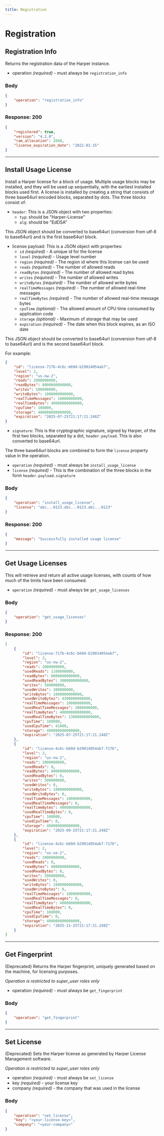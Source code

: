```yaml
---
title: Registration
---
```


# Registration

## Registration Info

Returns the registration data of the Harper instance.

- operation _(required)_ - must always be `registration_info`

### Body

```json
{
	"operation": "registration_info"
}
```

### Response: 200

```json
{
	"registered": true,
	"version": "4.2.0",
	"ram_allocation": 2048,
	"license_expiration_date": "2022-01-15"
}
```

---

## Install Usage License

Install a Harper license for a block of usage. Multiple usage blocks may be installed, and they will be used up sequentially, with the earliest installed blocks used first. A license is installed
by creating a string that consists of three base64url encoded blocks, separated by dots. The three blocks consist of:

- `header`: This is a JSON object with two properties:
  - `typ`: should be "Harper-License"
  - `alg`: should be "EdDSA"

This JSON object should be converted to base64url (conversion from utf-8 to base64url) and is the first base64url block.

- license payload: This is a JSON object with properties:
  - `id` _(required)_ - A unique id for the license
  - `level` _(required)_ - Usage level number
  - `region` _(required)_ - The region id where this license can be used
  - `reads` _(required)_ - The number of allowed reads
  - `readBytes` _(required)_ - The number of allowed read bytes
  - `writes` _(required)_ - The number of allowed writes
  - `writeBytes` _(required)_ - The number of allowed write bytes
  - `realTimeMessages` _(required)_ - The number of allowed real-time messages
  - `realTimeBytes` _(required)_ - The number of allowed real-time message bytes
  - `cpuTime` _(optional)_ - The allowed amount of CPU time consumed by application code
  - `storage` _(optional)_ - Maximum of storage that may be used
  - `expiration` _(required)_ - The date when this block expires, as an ISO date

This JSON object should be converted to base64url (conversion from utf-8 to base64url) and is the second base64url block.

For example:

```json
{
	"id": "license-717b-4c6c-b69d-b29014054ab7",
	"level": 2,
	"region": "us-nw-2",
	"reads": 2000000000,
	"readBytes": 8000000000000,
	"writes": 500000000,
	"writeBytes": 1000000000000,
	"realTimeMessages": 10000000000,
	"realTimeBytes": 40000000000000,
	"cpuTime": 108000,
	"storage": 400000000000000,
	"expiration": "2025-07-25T21:17:21.248Z"
}
```

- `signature`: This is the cryptographic signature, signed by Harper, of the first two blocks, separated by a dot, `header.payload`. This is also converted to base64url.

The three base64url blocks are combined to form the `license` property value in the operation.

- `operation` _(required)_ - must always be `install_usage_license`
- `license` _(required)_ - This is the combination of the three blocks in the form `header.payload.signature`

### Body

```json
{
	"operation": "install_usage_license",
	"license": "abc...0123.abc...0123.abc...0123"
}
```

### Response: 200

```json
{
	"message": "Successfully installed usage license"
}
```

---

## Get Usage Licenses

This will retrieve and return all active usage licenses, with counts of how much of the limits have been consumed.

- `operation` _(required)_ - must always be `get_usage_licenses`

### Body

```json
{
	"operation": "get_usage_licenses"
}
```

### Response: 200

```json
[
	{
		"id": "license-717b-4c6c-b69d-b29014054ab7",
		"level": 2,
		"region": "us-nw-2",
		"reads": 2000000000,
		"usedReads": 1100000000,
		"readBytes": 8000000000000,
		"usedReadBytes": 3000000000000,
		"writes": 500000000,
		"usedWrites": 300000000,
		"writeBytes": 1000000000000,
		"usedWriteBytes": 4300000000000,
		"realTimeMessages": 10000000000,
		"usedRealTimeMessages": 2000000000,
		"realTimeBytes": 40000000000000,
		"usedRealTimeBytes": 13000000000000,
		"cpuTime": 108000,
		"usedCpuTime": 41000,
		"storage": 400000000000000,
		"expiration": "2025-07-25T21:17:21.248Z"
	},
	{
		"id": "license-4c6c-b69d-b29014054ab7-717b",
		"level": 2,
		"region": "us-nw-2",
		"reads": 2000000000,
		"usedReads": 0,
		"readBytes": 8000000000000,
		"usedReadBytes": 0,
		"writes": 500000000,
		"usedWrites": 0,
		"writeBytes": 1000000000000,
		"usedWriteBytes": 0,
		"realTimeMessages": 10000000000,
		"usedRealTimeMessages": 0,
		"realTimeBytes": 40000000000000,
		"usedRealTimeBytes": 0,
		"cpuTime": 108000,
		"usedCpuTime": 0,
		"storage": 400000000000000,
		"expiration": "2025-09-25T21:17:21.248Z"
	},
	{
		"id": "license-4c6c-b69d-b29014054ab7-717b",
		"level": 2,
		"region": "us-se-2",
		"reads": 2000000000,
		"usedReads": 0,
		"readBytes": 8000000000000,
		"usedReadBytes": 0,
		"writes": 500000000,
		"usedWrites": 0,
		"writeBytes": 1000000000000,
		"usedWriteBytes": 0,
		"realTimeMessages": 10000000000,
		"usedRealTimeMessages": 0,
		"realTimeBytes": 40000000000000,
		"usedRealTimeBytes": 0,
		"cpuTime": 108000,
		"usedCpuTime": 0,
		"storage": 400000000000000,
		"expiration": "2025-11-25T21:17:21.248Z"
	}
]
```

---

## Get Fingerprint

(Deprecated)
Returns the Harper fingerprint, uniquely generated based on the machine, for licensing purposes.

_Operation is restricted to super_user roles only_

- operation _(required)_ - must always be `get_fingerprint`

### Body

```json
{
	"operation": "get_fingerprint"
}
```

---

## Set License

(Deprecated)
Sets the Harper license as generated by Harper License Management software.

_Operation is restricted to super_user roles only_

- operation _(required)_ - must always be `set_license`
- key _(required)_ - your license key
- company _(required)_ - the company that was used in the license

### Body

```json
{
	"operation": "set_license",
	"key": "<your-license-key>",
	"company": "<your-company>"
}
```
